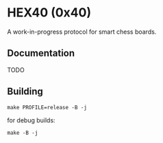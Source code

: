 # HEX40 (0x40)
A work-in-progress protocol for smart chess boards.

## Documentation
TODO

## Building

```
make PROFILE=release -B -j
```

for debug builds:
```
make -B -j
```
